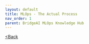 ```yaml
---
layout: default
title: MLOps - The Actual Process
nav_order: 1
parent: BridgeAI MLOps Knowledge Hub
---
```


[<Back](index.md)